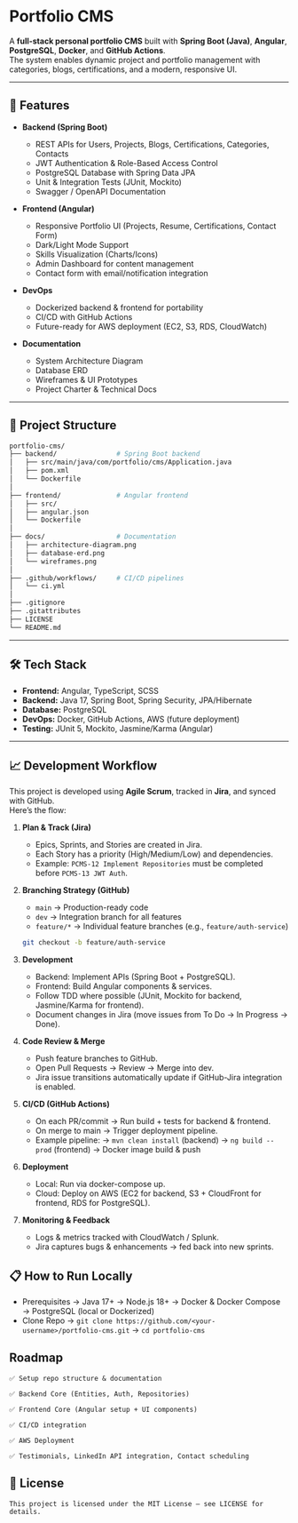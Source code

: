 # Portfolio CMS

A **full-stack personal portfolio CMS** built with **Spring Boot (Java)**, **Angular**, **PostgreSQL**, **Docker**, and **GitHub Actions**.  
The system enables dynamic project and portfolio management with categories, blogs, certifications, and a modern, responsive UI.

---

## 🚀 Features

- **Backend (Spring Boot)**
  - REST APIs for Users, Projects, Blogs, Certifications, Categories, Contacts
  - JWT Authentication & Role-Based Access Control
  - PostgreSQL Database with Spring Data JPA
  - Unit & Integration Tests (JUnit, Mockito)
  - Swagger / OpenAPI Documentation

- **Frontend (Angular)**
  - Responsive Portfolio UI (Projects, Resume, Certifications, Contact Form)
  - Dark/Light Mode Support
  - Skills Visualization (Charts/Icons)
  - Admin Dashboard for content management
  - Contact form with email/notification integration

- **DevOps**
  - Dockerized backend & frontend for portability
  - CI/CD with GitHub Actions
  - Future-ready for AWS deployment (EC2, S3, RDS, CloudWatch)

- **Documentation**
  - System Architecture Diagram
  - Database ERD
  - Wireframes & UI Prototypes
  - Project Charter & Technical Docs

---

## 📂 Project Structure

```bash
portfolio-cms/
├── backend/               # Spring Boot backend
│   ├── src/main/java/com/portfolio/cms/Application.java
│   ├── pom.xml
│   └── Dockerfile
│
├── frontend/              # Angular frontend
│   ├── src/
│   ├── angular.json
│   └── Dockerfile
│
├── docs/                  # Documentation
│   ├── architecture-diagram.png
│   ├── database-erd.png
│   └── wireframes.png
│
├── .github/workflows/     # CI/CD pipelines
│   └── ci.yml
│
├── .gitignore
├── .gitattributes
├── LICENSE
└── README.md
```


---

## 🛠️ Tech Stack

- **Frontend:** Angular, TypeScript, SCSS  
- **Backend:** Java 17, Spring Boot, Spring Security, JPA/Hibernate  
- **Database:** PostgreSQL  
- **DevOps:** Docker, GitHub Actions, AWS (future deployment)  
- **Testing:** JUnit 5, Mockito, Jasmine/Karma (Angular)  

---

## 📈 Development Workflow

This project is developed using **Agile Scrum**, tracked in **Jira**, and synced with GitHub.  
Here’s the flow:

1. **Plan & Track (Jira)**
   - Epics, Sprints, and Stories are created in Jira.
   - Each Story has a priority (High/Medium/Low) and dependencies.
   - Example: `PCMS-12 Implement Repositories` must be completed before `PCMS-13 JWT Auth`.

2. **Branching Strategy (GitHub)**
   - `main` → Production-ready code
   - `dev` → Integration branch for all features
   - `feature/*` → Individual feature branches (e.g., `feature/auth-service`)

   ```bash
   git checkout -b feature/auth-service
3. **Development**
   - Backend: Implement APIs (Spring Boot + PostgreSQL).
   - Frontend: Build Angular components & services.
   - Follow TDD where possible (JUnit, Mockito for backend, Jasmine/Karma for frontend).
   - Document changes in Jira (move issues from To Do → In Progress → Done).
4. **Code Review & Merge**
   - Push feature branches to GitHub.
   - Open Pull Requests → Review → Merge into dev.
   - Jira issue transitions automatically update if GitHub-Jira integration is enabled.
5. **CI/CD (GitHub Actions)**
   - On each PR/commit → Run build + tests for backend & frontend.
   - On merge to main → Trigger deployment pipeline.
   - Example pipeline:
        → `mvn clean install` (backend)
        → `ng build --prod` (frontend)
        → Docker image build & push
6. **Deployment**
   - Local: Run via docker-compose up.
   - Cloud: Deploy on AWS (EC2 for backend, S3 + CloudFront for frontend, RDS for PostgreSQL).

7. **Monitoring & Feedback**
   - Logs & metrics tracked with CloudWatch / Splunk.
   - Jira captures bugs & enhancements → fed back into new sprints.

## 📋 How to Run Locally
   - Prerequisites
        → Java 17+
        → Node.js 18+
        → Docker & Docker Compose
        → PostgreSQL (local or Dockerized)
   - Clone Repo
        → `git clone https://github.com/<your-username>/portfolio-cms.git`
        → `cd portfolio-cms`
## Roadmap

    ✅ Setup repo structure & documentation

    ✅ Backend Core (Entities, Auth, Repositories)

    ✅ Frontend Core (Angular setup + UI components)

    ✅ CI/CD integration

    ✅ AWS Deployment

    ✅ Testimonials, LinkedIn API integration, Contact scheduling           

## 📜 License
    This project is licensed under the MIT License – see LICENSE for details.